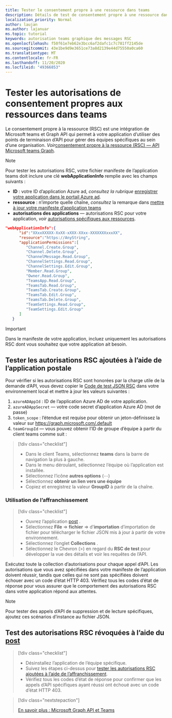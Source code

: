 ```yaml
---
title: Tester le consentement propre à une ressource dans teams
description: Détails de test de consentement propre à une ressource dans teams à l’aide de l’affranchissement
localization_priority: Normal
author: laujan
ms.author: lajanuar
ms.topic: tutorial
keywords: autorisation teams graphique des messages RSC
ms.openlocfilehash: f50f61e7eb62e3bcc6af2dafc1c7c781ff2145de
ms.sourcegitcommit: 43e1be9d9e3651ce73a8d2139e44d75550a0ca60
ms.translationtype: MT
ms.contentlocale: fr-FR
ms.lasthandoff: 11/20/2020
ms.locfileid: "49366853"
---
```

# <a name="test-resource-specific-consent-permissions--in-teams"></a>Tester les autorisations de consentement propres aux ressources dans teams

Le consentement propre à la ressource (RSC) est une intégration de Microsoft teams et Graph API qui permet à votre application d’utiliser des points de terminaison d’API pour gérer des équipes spécifiques au sein d’une organisation. *Voir*[consentement propre à la ressource (RSC) — API Microsoft teams Graph](resource-specific-consent.md).  

> [!NOTE]
>Pour tester les autorisations RSC, votre fichier manifeste de l’application teams doit inclure une clé **webApplicationInfo** remplie avec les champs suivants :
>
> - **ID**  : votre ID d’application Azure ad, *consultez la rubrique* [enregistrer votre application dans le portail Azure ad](resource-specific-consent.md#register-your-app-with-microsoft-identity-platform-via-the-azure-ad-portal).
> - **ressource**  : n’importe quelle chaîne, *consultez* la remarque dans  [mettre à jour votre manifeste d’application teams](resource-specific-consent.md#update-your-teams-app-manifest)
> - **autorisations des applications** — autorisations RSC pour votre application, *voir* [autorisations spécifiques aux ressources](resource-specific-consent.md#resource-specific-permissions).

```json
"webApplicationInfo":{
      "id":"XXxxXXXXX-XxXX-xXXX-XXxx-XXXXXXXxxxXX",
      "resource":"https://AnyString",
      "applicationPermissions":[
         "Channel.Create.Group",
         "Channel.Delete.Group",
         "ChannelMessage.Read.Group",
         "ChannelSettings.Read.Group",
         "ChannelSettings.Edit.Group",
         "Member.Read.Group",
         "Owner.Read.Group",
         "TeamsApp.Read.Group",
         "TeamsTab.Read.Group",
         "TeamsTab.Create.Group",
         "TeamsTab.Edit.Group",
         "TeamsTab.Delete.Group",
         "TeamSettings.Read.Group",
         "TeamSettings.Edit.Group"
      ]
   }
```

>[!IMPORTANT]
>Dans le manifeste de votre application, incluez uniquement les autorisations RSC dont vous souhaitez que votre application ait besoin.

## <a name="test-added-rsc-permissions-using-the-postman-app"></a>Tester les autorisations RSC ajoutées à l’aide de l’application postale

Pour vérifier si les autorisations RSC sont honorées par la charge utile de la demande d’API, vous devez copier le [Code de test JSON RSC](test-rsc-json-file.md) dans votre environnement local et mettre à jour les valeurs suivantes :

1. `azureADAppId`  : ID de l’application Azure AD de votre application.
1. `azureADAppSecret`  — votre code secret d’application Azure AD (mot de passe)
1. `token_scope`  : l’étendue est requise pour obtenir un jeton-définissez la valeur sur https://graph.microsoft.com/.default
1. `teamGroupId` — vous pouvez obtenir l’ID de groupe d’équipe à partir du client teams comme suit :

> [!div class="checklist"]
>
> * Dans le client Teams, sélectionnez **teams** dans la barre de navigation la plus à gauche.
> * Dans le menu déroulant, sélectionnez l’équipe où l’application est installée.
> * Sélectionnez l’icône **autres options** (&#8943;)
> * Sélectionnez **obtenir un lien vers une équipe** 
> * Copiez et enregistrez la valeur **GroupID** à partir de la chaîne.

### <a name="using-postman"></a>Utilisation de l’affranchissement

> [!div class="checklist"]
>
> * Ouvrez l’application [post](https://www.postman.com) .
> * Sélectionnez **File**  =>  **fichier**  =>  d'**importation** d’importation de fichier pour télécharger le fichier JSON mis à jour à partir de votre environnement.  
> * Sélectionnez l’onglet **Collections** . 
> * Sélectionnez le Chevron (>) en regard du **RSC de test** pour développer la vue des détails et voir les requêtes de l’API.

Exécutez toute la collection d’autorisations pour chaque appel d’API. Les autorisations que vous avez spécifiées dans votre manifeste de l’application doivent réussir, tandis que celles qui ne sont pas spécifiées doivent échouer avec un code d’état HTTP 403. Vérifiez tous les codes d’état de réponse pour vous assurer que le comportement des autorisations RSC dans votre application répond aux attentes.

>[!NOTE]
>Pour tester des appels d’API de suppression et de lecture spécifiques, ajoutez ces scénarios d’instance au fichier JSON.

## <a name="test--revoked-rsc-permissions-using-postman"></a>Test des autorisations RSC révoquées à l’aide du [post](https://www.postman.com/)

> [!div class="checklist"]
>
> * Désinstallez l’application de l’équipe spécifique.
> * Suivez les étapes ci-dessus pour [tester les autorisations RSC ajoutées à l’aide de l’affranchissement](#test-added-rsc-permissions-using-the-postman-app).
> * Vérifiez tous les codes d’état de réponse pour confirmer que les appels d’API spécifiques ayant réussi ont échoué avec un code d’état HTTP 403.

> [!div class="nextstepaction"]
>
> [En savoir plus : Microsoft Graph API et Teams](/graph/api/resources/teams-api-overview?view=graph-rest-1.0)

